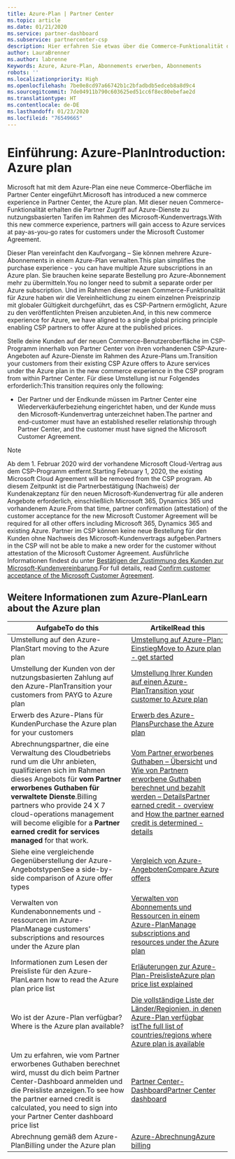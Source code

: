 ```yaml
---
title: Azure-Plan | Partner Center
ms.topic: article
ms.date: 01/21/2020
ms.service: partner-dashboard
ms.subservice: partnercenter-csp
description: Hier erfahren Sie etwas über die Commerce-Funktionalität des Azure-Plans zum Kauf von Azure-Diensten zu nutzungsbasierten Tarifen für Kunden. Informieren Sie sich auch über die neuen Sicherheitsanforderungen.
author: LauraBrenner
ms.author: labrenne
Keywords: Azure, Azure-Plan, Abonnements erwerben, Abonnements
robots: ''
ms.localizationpriority: High
ms.openlocfilehash: 7be0e8cd97a66742b1c2bfadbdb5edceb8a8d9c4
ms.sourcegitcommit: 7de04911b790c603625ed51cc6f8ec80ebefae2d
ms.translationtype: HT
ms.contentlocale: de-DE
ms.lasthandoff: 01/23/2020
ms.locfileid: "76549665"
---
```

# <a name="introduction-azure-plan"></a><span data-ttu-id="2bd68-105">Einführung: Azure-Plan</span><span class="sxs-lookup"><span data-stu-id="2bd68-105">Introduction: Azure plan</span></span>

<span data-ttu-id="2bd68-106">Microsoft hat mit dem Azure-Plan eine neue Commerce-Oberfläche im Partner Center eingeführt.</span><span class="sxs-lookup"><span data-stu-id="2bd68-106">Microsoft has introduced a new commerce experience in Partner Center, the Azure plan.</span></span>  <span data-ttu-id="2bd68-107">Mit dieser neuen Commerce-Funktionalität erhalten die Partner Zugriff auf Azure-Dienste zu nutzungsbasierten Tarifen im Rahmen des Microsoft-Kundenvertrags.</span><span class="sxs-lookup"><span data-stu-id="2bd68-107">With this new commerce experience, partners will gain access to Azure services at pay-as-you-go rates for customers under the Microsoft Customer Agreement.</span></span>

<span data-ttu-id="2bd68-108">Dieser Plan vereinfacht den Kaufvorgang – Sie können mehrere Azure-Abonnements in einem Azure-Plan verwalten.</span><span class="sxs-lookup"><span data-stu-id="2bd68-108">This plan simplifies the purchase experience - you can have multiple Azure subscriptions in an Azure plan.</span></span> <span data-ttu-id="2bd68-109">Sie brauchen keine separate Bestellung pro Azure-Abonnement mehr zu übermitteln.</span><span class="sxs-lookup"><span data-stu-id="2bd68-109">You no longer need to submit a separate order per Azure subscription.</span></span> <span data-ttu-id="2bd68-110">Und im Rahmen dieser neuen Commerce-Funktionalität für Azure haben wir die Vereinheitlichung zu einem einzelnen Preisprinzip mit globaler Gültigkeit durchgeführt, das es CSP-Partnern ermöglicht, Azure zu den veröffentlichten Preisen anzubieten.</span><span class="sxs-lookup"><span data-stu-id="2bd68-110">And, in this new commerce experience for Azure, we have aligned to a single global pricing principle enabling CSP partners to offer Azure at the published prices.</span></span>

<span data-ttu-id="2bd68-111">Stelle deine Kunden auf der neuen Commerce-Benutzeroberfläche im CSP-Programm innerhalb von Partner Center von ihren vorhandenen CSP-Azure-Angeboten auf Azure-Dienste im Rahmen des Azure-Plans um.</span><span class="sxs-lookup"><span data-stu-id="2bd68-111">Transition your customers from their existing CSP Azure offers to Azure services under the Azure plan in the new commerce experience in the CSP program from within Partner Center.</span></span> <span data-ttu-id="2bd68-112">Für diese Umstellung ist nur Folgendes erforderlich:</span><span class="sxs-lookup"><span data-stu-id="2bd68-112">This transition requires only the following:</span></span>

- <span data-ttu-id="2bd68-113">Der Partner und der Endkunde müssen im Partner Center eine Wiederverkäuferbeziehung eingerichtet haben, und der Kunde muss den Microsoft-Kundenvertrag unterzeichnet haben.</span><span class="sxs-lookup"><span data-stu-id="2bd68-113">The partner and end-customer must have an established reseller relationship through Partner Center, and the customer must have signed the Microsoft Customer Agreement.</span></span>

>[!Note]
><span data-ttu-id="2bd68-114">Ab dem 1. Februar 2020 wird der vorhandene Microsoft Cloud-Vertrag aus dem CSP-Programm entfernt.</span><span class="sxs-lookup"><span data-stu-id="2bd68-114">Starting February 1, 2020, the existing Microsoft Cloud Agreement will be removed from the CSP program.</span></span> <span data-ttu-id="2bd68-115">Ab diesem Zeitpunkt ist die Partnerbestätigung (Nachweis) der Kundenakzeptanz für den neuen Microsoft-Kundenvertrag für alle anderen Angebote erforderlich, einschließlich Microsoft 365, Dynamics 365 und vorhandenem Azure.</span><span class="sxs-lookup"><span data-stu-id="2bd68-115">From that time, partner confirmation (attestation) of the customer acceptance for the new Microsoft Customer Agreement will be required for all other offers including Microsoft 365, Dynamics 365 and existing Azure.</span></span> <span data-ttu-id="2bd68-116">Partner im CSP können keine neue Bestellung für den Kunden ohne Nachweis des Microsoft-Kundenvertrags aufgeben.</span><span class="sxs-lookup"><span data-stu-id="2bd68-116">Partners in the CSP will not be able to make a new order for the customer without attestation of the Microsoft Customer Agreement.</span></span> <span data-ttu-id="2bd68-117">Ausführliche Informationen findest du unter [Bestätigen der Zustimmung des Kunden zur Microsoft-Kundenvereinbarung](confirm-customer-agreement.md).</span><span class="sxs-lookup"><span data-stu-id="2bd68-117">For full details, read [Confirm customer acceptance of the Microsoft Customer Agreement](confirm-customer-agreement.md).</span></span>


## <a name="learn-about-the-azure-plan"></a><span data-ttu-id="2bd68-118">Weitere Informationen zum Azure-Plan</span><span class="sxs-lookup"><span data-stu-id="2bd68-118">Learn about the Azure plan</span></span>

|<span data-ttu-id="2bd68-119">**Aufgabe**</span><span class="sxs-lookup"><span data-stu-id="2bd68-119">**To do this**</span></span>   |<span data-ttu-id="2bd68-120">**Artikel**</span><span class="sxs-lookup"><span data-stu-id="2bd68-120">**Read this**</span></span>   |
|------------------|---------------------|
|<span data-ttu-id="2bd68-121">Umstellung auf den Azure-Plan</span><span class="sxs-lookup"><span data-stu-id="2bd68-121">Start moving to the Azure plan</span></span>|[<span data-ttu-id="2bd68-122">Umstellung auf Azure-Plan: Einstieg</span><span class="sxs-lookup"><span data-stu-id="2bd68-122">Move to Azure plan - get started</span></span>](azure-plan-get-started.md)
|<span data-ttu-id="2bd68-123">Umstellung der Kunden von der nutzungsbasierten Zahlung auf den Azure-Plan</span><span class="sxs-lookup"><span data-stu-id="2bd68-123">Transition your customers from PAYG to Azure plan</span></span>|[<span data-ttu-id="2bd68-124">Umstellung Ihrer Kunden auf einen Azure-Plan</span><span class="sxs-lookup"><span data-stu-id="2bd68-124">Transition your customer to Azure plan</span></span>](azure-plan-transition.md)|
|<span data-ttu-id="2bd68-125">Erwerb des Azure-Plans für Kunden</span><span class="sxs-lookup"><span data-stu-id="2bd68-125">Purchase the Azure plan for your customers</span></span>|[<span data-ttu-id="2bd68-126">Erwerb des Azure-Plans</span><span class="sxs-lookup"><span data-stu-id="2bd68-126">Purchase the Azure plan</span></span>](purchase-azure-plan.md)|
|<span data-ttu-id="2bd68-127">Abrechnungspartner, die eine Verwaltung des Cloudbetriebs rund um die Uhr anbieten, qualifizieren sich im Rahmen dieses Angebots für **vom Partner erworbenes Guthaben für verwaltete Dienste**.</span><span class="sxs-lookup"><span data-stu-id="2bd68-127">Billing partners who provide 24 X 7 cloud-operations management will become eligible for a **Partner earned credit for services managed** for that work.</span></span>|<span data-ttu-id="2bd68-128">[Vom Partner erworbenes Guthaben – Übersicht](partner-earned-credit.md) und [Wie von Partnern erworbene Guthaben berechnet und bezahlt werden – Details](partner-earned-credit-explanation.md)</span><span class="sxs-lookup"><span data-stu-id="2bd68-128">[Partner earned credit - overview](partner-earned-credit.md) and [How the partner earned credit is determined - details](partner-earned-credit-explanation.md)</span></span>|
|<span data-ttu-id="2bd68-129">Siehe eine vergleichende Gegenüberstellung der Azure-Angebotstypen</span><span class="sxs-lookup"><span data-stu-id="2bd68-129">See a side-by-side comparison of Azure offer types</span></span>|[<span data-ttu-id="2bd68-130">Vergleich von Azure-Angeboten</span><span class="sxs-lookup"><span data-stu-id="2bd68-130">Compare Azure offers</span></span>](compare-azure-offers.md)|
|<span data-ttu-id="2bd68-131">Verwalten von Kundenabonnements und -ressourcen im Azure-Plan</span><span class="sxs-lookup"><span data-stu-id="2bd68-131">Manage customers' subscriptions and resources under the Azure plan</span></span>|[<span data-ttu-id="2bd68-132">Verwalten von Abonnements und Ressourcen in einem Azure-Plan</span><span class="sxs-lookup"><span data-stu-id="2bd68-132">Manage subscriptions and resources under the Azure plan</span></span>](azure-plan-manage.md)|
|<span data-ttu-id="2bd68-133">Informationen zum Lesen der Preisliste für den Azure-Plan</span><span class="sxs-lookup"><span data-stu-id="2bd68-133">Learn how to read the Azure plan price list</span></span>   |[<span data-ttu-id="2bd68-134">Erläuterungen zur Azure-Plan-Preisliste</span><span class="sxs-lookup"><span data-stu-id="2bd68-134">Azure plan price list explained</span></span>](azure-plan-price-list.md)|
|<span data-ttu-id="2bd68-135">Wo ist der Azure-Plan verfügbar?</span><span class="sxs-lookup"><span data-stu-id="2bd68-135">Where is the Azure plan available?</span></span>|[<span data-ttu-id="2bd68-136">Die vollständige Liste der Länder/Regionien, in denen Azure-Plan verfügbar ist</span><span class="sxs-lookup"><span data-stu-id="2bd68-136">The full list of countries/regions where Azure plan is available</span></span>](https://query.prod.cms.rt.microsoft.com/cms/api/am/binary/RE3QN0x)
|<span data-ttu-id="2bd68-137">Um zu erfahren, wie vom Partner erworbenes Guthaben berechnet wird, musst du dich beim Partner Center-Dashboard anmelden und die Preisliste anzeigen.</span><span class="sxs-lookup"><span data-stu-id="2bd68-137">To see how the partner earned credit is calculated, you need to sign into your Partner Center dashboard price list</span></span>|[<span data-ttu-id="2bd68-138">Partner Center-Dashboard</span><span class="sxs-lookup"><span data-stu-id="2bd68-138">Partner Center dashboard</span></span>](https://partner.microsoft.com/en-us/dashboard/home)|
|<span data-ttu-id="2bd68-139">Abrechnung gemäß dem Azure-Plan</span><span class="sxs-lookup"><span data-stu-id="2bd68-139">Billing under the Azure plan</span></span>|[<span data-ttu-id="2bd68-140">Azure-Abrechnung</span><span class="sxs-lookup"><span data-stu-id="2bd68-140">Azure billing</span></span>](azure-plan-billing.md)| 




